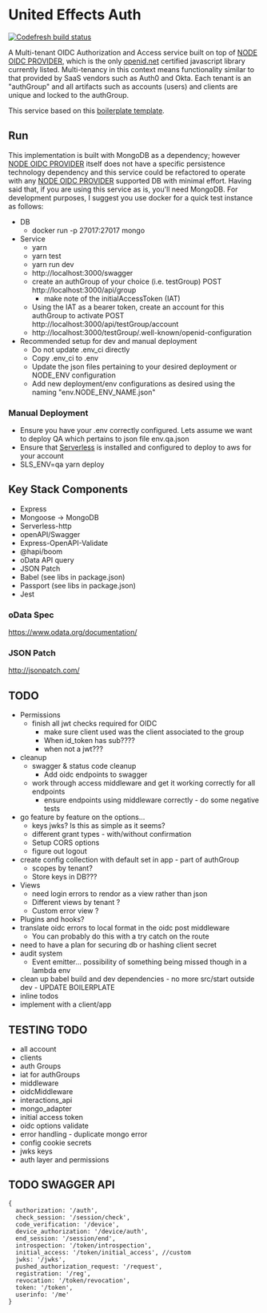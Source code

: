 # United Effects Auth

[![Codefresh build status]( https://g.codefresh.io/api/badges/pipeline/theboeffect/UE%20Auth%2Fmain?type=cf-2)]( https%3A%2F%2Fg.codefresh.io%2Fpublic%2Faccounts%2Ftheboeffect%2Fpipelines%2F5e9cc14dc2b7b0dc4bc11e79)

A Multi-tenant OIDC Authorization and Access service built on top of [NODE OIDC PROVIDER](https://github.com/panva/node-oidc-provider), which is the only [openid.net](https://openid.net/developers/certified/) certified javascript library currently listed. Multi-tenancy in this context means functionality similar to that provided by SaaS vendors such as Auth0 and Okta. Each tenant is an "authGroup" and all artifacts such as accounts (users) and clients are unique and locked to the authGroup.

This service based on this [boilerplate template](https://github.com/theBoEffect/boilerplate).

## Run

This implementation is built with MongoDB as a dependency; however [NODE OIDC PROVIDER](https://github.com/panva/node-oidc-provider) itself does not have a specific persistence technology dependency and this service could be refactored to operate with any [NODE OIDC PROVIDER](https://github.com/panva/node-oidc-provider) supported DB with minimal effort. Having said that, if you are using this service as is, you'll need MongoDB. For development purposes, I suggest you use docker for a quick test instance as follows:

* DB
    * docker run -p 27017:27017 mongo
* Service
    * yarn
    * yarn test
    * yarn run dev
    * http://localhost:3000/swagger
    * create an authGroup of your choice (i.e. testGroup) POST http://localhost:3000/api/group
        * make note of the initialAccessToken (IAT)
    * Using the IAT as a bearer token, create an account for this authGroup to activate POST http://localhost:3000/api/testGroup/account
    * http://localhost:3000/testGroup/.well-known/openid-configuration
* Recommended setup for dev and manual deployment
    * Do not update .env_ci directly
    * Copy .env_ci to .env
    * Update the json files pertaining to your desired deployment or NODE_ENV configuration
    * Add new deployment/env configurations as desired using the naming "env.NODE_ENV_NAME.json"

### Manual Deployment

* Ensure you have your .env correctly configured. Lets assume we want to deploy QA which pertains to json file env.qa.json
* Ensure that [Serverless](https://serverless.com/) is installed and configured to deploy to aws for your account
* SLS_ENV=qa yarn deploy

## Key Stack Components

* Express
* Mongoose -> MongoDB
* Serverless-http
* openAPI/Swagger
* Express-OpenAPI-Validate
* @hapi/boom
* oData API query
* JSON Patch
* Babel (see libs in package.json)
* Passport (see libs in package.json)
* Jest

### oData Spec

https://www.odata.org/documentation/

### JSON Patch

http://jsonpatch.com/

## TODO

* Permissions
    * finish all jwt checks required for OIDC
        * make sure client used was the client associated to the group
        * When id_token has sub????
        * when not a jwt???
* cleanup
    * swagger & status code cleanup
        * Add oidc endpoints to swagger
    * work through access middleware and get it working correctly for all endpoints
        * ensure endpoints using middleware correctly - do some negative tests
* go feature by feature on the options...
    * keys jwks? Is this as simple as it seems?
    * different grant types - with/without confirmation
    * Setup CORS options
    * figure out logout
* create config collection with default set in app - part of authGroup
    * scopes by tenant?
    * Store keys in DB???
* Views
    * need login errors to rendor as a view rather than json
    * Different views by tenant ?
    * Custom error view ?
* Plugins and hooks?
* translate oidc errors to local format in the oidc post middleware
    * You can probably do this with a try catch on the route
* need to have a plan for securing db or hashing client secret
* audit system
    * Event emitter... possibility of something being missed though in a lambda env
* clean up babel build and dev dependencies - no more src/start outside dev - UPDATE BOILERPLATE
* inline todos
* implement with a client/app

## TESTING TODO

* all account
* clients
* auth Groups
* iat for authGroups
* middleware
* oidcMiddleware
* interactions_api
* mongo_adapter
* initial access token
* oidc options validate
* error handling - duplicate mongo error
* config cookie secrets
* jwks keys
* auth layer and permissions

## TODO SWAGGER API
```
{
  authorization: '/auth',
  check_session: '/session/check',
  code_verification: '/device',
  device_authorization: '/device/auth',
  end_session: '/session/end',
  introspection: '/token/introspection',
  initial_access: '/token/initial_access', //custom
  jwks: '/jwks',
  pushed_authorization_request: '/request',
  registration: '/reg',
  revocation: '/token/revocation',
  token: '/token',
  userinfo: '/me'
}
```